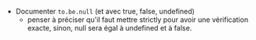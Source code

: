 * Documenter `to.be.null` (et avec true, false, undefined)
  * penser à préciser qu'il faut mettre strictly pour avoir une vérification exacte, sinon, null sera égal à undefined et à false.

